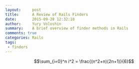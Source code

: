 ```yaml
---
layout:     post
title:      A Review of Rails Finders
date:       2015-09-28 12:32:18
author:     Yury Voloshin
summary:    A brief overview of finder methods in Rails
comments: true
categories: Rails
tags:
 - finders
---
```

$$\sum_{i=0}^n i^2 = \frac{(n^2+n)(2n+1)}{6}$$

